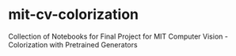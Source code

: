 # mit-cv-colorization
Collection of Notebooks for Final Project for MIT Computer Vision - Colorization with Pretrained Generators
